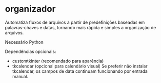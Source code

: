 # organizador
Automatiza fluxos de arquivos a partir de predefinições baseadas em palavras-chaves e datas, tornando mais rápida e simples a organização de arquivos.

Necessário Python

Dependências opcionais:
 - customtkinter (recomendado para aparência)
 - tkcalendar (opcional para calendário visual)
Se preferir não instalar tkcalendar, os campos de data continuam funcionando por entrada manual.
